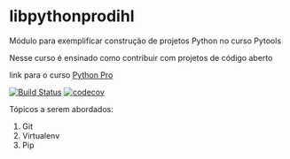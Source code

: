 # libpythonprodihl
Módulo para exemplificar construção de projetos Python no curso Pytools

Nesse curso é ensinado como contribuir com projetos de código aberto

link para o curso [Python Pro](https://www.python.pro.br)

[![Build Status](https://travis-ci.org/heitor-oss/libpythonprodihl.svg?branch=main)](https://travis-ci.org/heitor-oss/libpythonprodihl)
[![codecov](https://codecov.io/gh/heitor-oss/libpythonprodihl/branch/main/graph/badge.svg?token=NSVYNYQBJ1)](https://codecov.io/gh/heitor-oss/libpythonprodihl)

Tópicos a serem abordados:
 1. Git
 2. Virtualenv
 3. Pip
